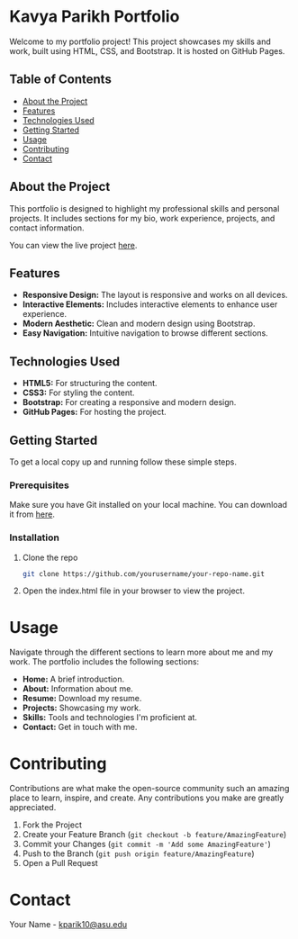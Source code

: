 # Kavya Parikh Portfolio

Welcome to my portfolio project! This project showcases my skills and work, built using HTML, CSS, and Bootstrap. It is hosted on GitHub Pages.

## Table of Contents

- [About the Project](#about-the-project)
- [Features](#features)
- [Technologies Used](#technologies-used)
- [Getting Started](#getting-started)
- [Usage](#usage)
- [Contributing](#contributing)
- [Contact](#contact)

## About the Project

This portfolio is designed to highlight my professional skills and personal projects. It includes sections for my bio, work experience, projects, and contact information.

You can view the live project [here](https://kavya1526.github.io/KavyaParikh-Portfolio/).

## Features

- **Responsive Design:** The layout is responsive and works on all devices.
- **Interactive Elements:** Includes interactive elements to enhance user experience.
- **Modern Aesthetic:** Clean and modern design using Bootstrap.
- **Easy Navigation:** Intuitive navigation to browse different sections.

## Technologies Used

- **HTML5:** For structuring the content.
- **CSS3:** For styling the content.
- **Bootstrap:** For creating a responsive and modern design.
- **GitHub Pages:** For hosting the project.

## Getting Started

To get a local copy up and running follow these simple steps.

### Prerequisites

Make sure you have Git installed on your local machine. You can download it from [here](https://git-scm.com/).

### Installation

1. Clone the repo
   ```sh
   git clone https://github.com/yourusername/your-repo-name.git
2. Open the index.html file in your browser to view the project.

# Usage

Navigate through the different sections to learn more about me and my work. The portfolio includes the following sections:

- **Home:** A brief introduction.
- **About:** Information about me.
- **Resume:** Download my resume.
- **Projects:** Showcasing my work.
- **Skills:** Tools and technologies I'm proficient at.
- **Contact:** Get in touch with me.

# Contributing

Contributions are what make the open-source community such an amazing place to learn, inspire, and create. Any contributions you make are greatly appreciated.

1. Fork the Project
2. Create your Feature Branch (`git checkout -b feature/AmazingFeature`)
3. Commit your Changes (`git commit -m 'Add some AmazingFeature'`)
4. Push to the Branch (`git push origin feature/AmazingFeature`)
5. Open a Pull Request

# Contact

Your Name - kparik10@asu.edu
